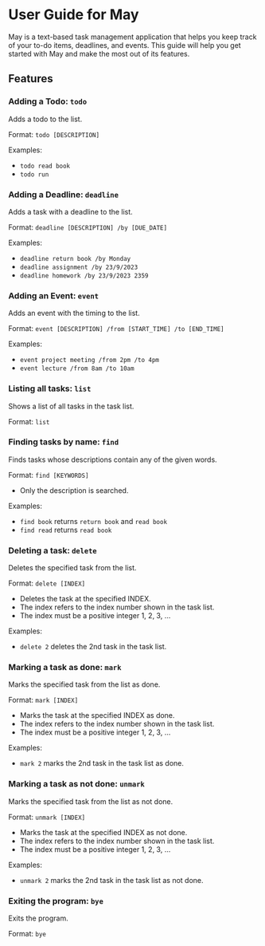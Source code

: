 # User Guide for May

May is a text-based task management application that helps you keep track of your to-do items, deadlines, and events. This guide will help you get started with May and make the most out of its features.

## Features 

### Adding a Todo: `todo`

Adds a todo to the list.

Format: `todo [DESCRIPTION]`

Examples:
- `todo read book`
- `todo run`

### Adding a Deadline: `deadline`

Adds a task with a deadline to the list.

Format: `deadline [DESCRIPTION] /by [DUE_DATE]`

Examples:
- `deadline return book /by Monday`
- `deadline assignment /by 23/9/2023`
- `deadline homework /by 23/9/2023 2359`


### Adding an Event: `event`

Adds an event with the timing to the list.

Format: `event [DESCRIPTION] /from [START_TIME] /to [END_TIME]`

Examples:
- `event project meeting /from 2pm /to 4pm`
- `event lecture /from 8am /to 10am`

### Listing all tasks: `list`

Shows a list of all tasks in the task list.

Format: `list`

### Finding tasks by name: `find`

Finds tasks whose descriptions contain any of the given words.

Format: `find [KEYWORDS] `
- Only the description is searched.

Examples:
- `find book` returns `return book` and `read book`
- `find read` returns `read book`

### Deleting a task: `delete`

Deletes the specified task from the list.

Format: `delete [INDEX]`
- Deletes the task at the specified INDEX.
- The index refers to the index number shown in the task list.
- The index must be a positive integer 1, 2, 3, …​

Examples:
- `delete 2` deletes the 2nd task in the task list.

### Marking a task as done: `mark`

Marks the specified task from the list as done.

Format: `mark [INDEX]`
- Marks the task at the specified INDEX as done.
- The index refers to the index number shown in the task list.
- The index must be a positive integer 1, 2, 3, …​

Examples:
- `mark 2` marks the 2nd task in the task list as done.

### Marking a task as not done: `unmark`

Marks the specified task from the list as not done.

Format: `unmark [INDEX]`
- Marks the task at the specified INDEX as not done.
- The index refers to the index number shown in the task list.
- The index must be a positive integer 1, 2, 3, …​

Examples:
- `unmark 2` marks the 2nd task in the task list as not done.

### Exiting the program: `bye`

Exits the program.

Format: `bye`


